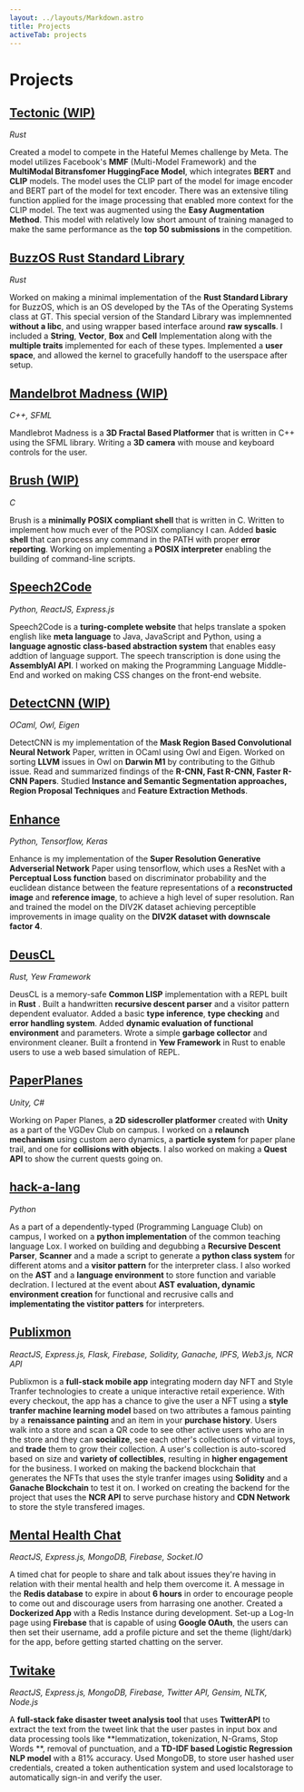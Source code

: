 ```yaml
---
layout: ../layouts/Markdown.astro
title: Projects
activeTab: projects
---
```

# Projects

## [Tectonic (WIP)](https://github.com/xinslu/tectonic)
*Rust*

Created a model to compete in the Hateful Memes challenge by Meta. The model
utilizes Facebook's **MMF** (Multi-Model Framework) and the **MultiModal Bitransfomer
HuggingFace Model**, which integrates **BERT** and **CLIP** models. The model uses the
CLIP part of the model for image encoder and BERT part of the model for text
encoder. There was an extensive tiling function applied for the image
processing that enabled more context for the CLIP model. The text was augmented
using the **Easy Augmentation Method**. This model with relatively low short amount
of training managed to make the same performance as the **top 50 submissions** in
the competition.

## [BuzzOS Rust Standard Library](https://github.com/xinslu/rust-std-buzzos)
*Rust*

Worked on making a minimal implementation of the **Rust Standard Library** for
BuzzOS, which is an OS developed by the TAs of the Operating Systems class at
GT. This special version of the Standard Library was implemnented **without a
libc**, and using wrapper based interface around **raw syscalls**. I included a
**String**, **Vector**, **Box** and **Cell** Implementation along with the
**multiple traits** implemented for each of these types. Implemented a **user
space**, and allowed the kernel to gracefully handoff to the userspace after
setup.

## [Mandelbrot Madness (WIP)](https://github.com/saisree27/mandelbrot-madness)
*C++, SFML*

Mandlebrot Madness is a **3D Fractal Based Platformer** that is written in C++
using the SFML library. Writing a **3D camera** with mouse and keyboard controls
for the user.

## [Brush (WIP)](https://github.com/xinslu/brush)
*C*

Brush is a **minimally POSIX compliant shell** that is written in C. Written to
implement how much ever of the POSIX compliancy I can. Added **basic shell**
that can process any command in the PATH with proper **error reporting**.
Working on implementing a **POSIX interpreter** enabling the building of
command-line scripts.

## [Speech2Code](https://github.com/saisree27/speechtocode)
*Python, ReactJS, Express.js*

Speech2Code is a **turing-complete website** that helps translate a spoken
english like **meta language** to Java, JavaScript and Python, using a
**language agnostic class-based abstraction system** that enables easy addtion
of language support. The speech transcription is done using the **AssemblyAI
API**. I worked on making the Programming Language Middle-End and worked on
making CSS changes on the front-end website.

## [DetectCNN (WIP)](https://github.com/xinslu/DetectCNN)
*OCaml, Owl, Eigen*

DetectCNN is my implementation of the **Mask Region Based Convolutional Neural
Network** Paper, written in OCaml using Owl and Eigen. Worked on sorting
**LLVM** issues in Owl on **Darwin M1** by contributing to the Github issue.
Read and summarized findings of the **R-CNN, Fast R-CNN, Faster R-CNN Papers**.
Studied **Instance and Semantic Segmentation approaches, Region Proposal
Techniques** and **Feature Extraction Methods**.

## [Enhance](https://github.com/xinslu/Enhance)
*Python, Tensorflow, Keras*

Enhance is my implementation of the **Super Resolution Generative Adverserial
Network** Paper using tensorflow, which uses a ResNet with a **Perceptual Loss
function** based on discriminator probability and the euclidean distance
between the feature representations of a **reconstructed image** and
**reference image**, to achieve a high level of super resolution. Ran and
trained the model on the DIV2K dataset achieving perceptible improvements in
image quality on the **DIV2K dataset with downscale factor 4**.

## [DeusCL](https://github.com/xinslu/deusCL)
*Rust, Yew Framework*

DeusCL is a memory-safe **Common LISP** implementation with a REPL built in
**Rust** . Built a handwritten **recursive descent parser** and a visitor
pattern dependent evaluator. Added a basic **type inference**, **type
checking** and **error handling system**. Added **dynamic evaluation of
functional environment** and parameters. Wrote a simple **garbage collector**
and environment cleaner. Built a frontend in **Yew Framework** in Rust to
enable users to use a web based simulation of REPL.

## [PaperPlanes](https://github.com/AllisanLu/PaperPlanes)
*Unity, C#*

Working on Paper Planes, a **2D sidescroller platformer** created with
**Unity** as a part of the VGDev Club on campus. I worked on a **relaunch
mechanism** using custom aero dynamics, a **particle system** for paper plane
trail, and one for **collisions with objects**. I also worked on making a
**Quest API** to show the current quests going on.

## [hack-a-lang](https://github.com/xinslu/hack-a-lang)
*Python*

As a part of a dependently-typed (Programming Language Club) on campus, I
worked on a **python implementation** of the common teaching language Lox. I
worked on building and degubbing a **Recursive Descent Parser**, **Scanner**
and a made a script to generate a **python class system** for different atoms
and a **visitor pattern** for the interpreter class. I also worked on the
**AST** and a **language environment** to store function and variable
declration. I lectured at the event about **AST evaluation, dynamic environment
creation** for functional and recrusive calls and **implementating the vistitor
patters** for interpreters.

## [Publixmon](https://github.com/saisree27/publixmon)
*ReactJS, Express.js, Flask, Firebase, Solidity, Ganache, IPFS, Web3.js, NCR API*

Publixmon is a **full-stack mobile app** integrating modern day NFT and Style
Tranfer technologies to create a unique interactive retail experience. With
every checkout, the app has a chance to give the user a NFT using a **style
tranfer machine learning model** based on two attributes a famous painting by a
**renaissance painting** and an item in your **purchase history**. Users walk
into a store and scan a QR code to see other active users who are in the store
and they can **socialize**, see each other's collections of virtual toys, and
**trade** them to grow their collection. A user's collection is auto-scored
based on size and **variety of collectibles**, resulting in **higher
engagement** for the business. I worked on making the backend blockchain that
generates the NFTs that uses the style tranfer images using **Solidity** and a
**Ganache Blockchain** to test it on. I worked on creating the backend for the
project that uses the **NCR API** to serve purchase history and **CDN Network**
to store the style transfered images.

## [Mental Health Chat](https://github.com/xinslu/mental-health-chat)
*ReactJS, Express.js, MongoDB, Firebase, Socket.IO*

A timed chat for people to share and talk about issues they're having in
relation with their mental health and help them overcome it. A message in the
**Redis database** to expire in about **6 hours** in order to encourage people
to come out and discourage users from harrasing one another. Created a
**Dockerized App** with a Redis Instance during development. Set-up a Log-In
page using **Firebase** that is capable of using **Google OAuth**, the users
can then set their username, add a profile picture and set the theme
(light/dark) for the app, before getting started chatting on the server.

## [Twitake](https://twitake.netlify.app/)
*ReactJS, Express.js, MongoDB, Firebase, Twitter API, Gensim, NLTK, Node.js*

A **full-stack fake disaster tweet analysis tool** that uses **TwitterAPI** to
extract the text from the tweet link that the user pastes in input box and data
processing tools like **lemmatization, tokenization, N-Grams, Stop Words **,
removal of punctuation, and a **TD-IDF based Logistic Regression NLP model**
with a 81% accuracy. Used MongoDB, to store user hashed user credentials,
created a token authentication system and used localstorage to automatically
sign-in and verify the user.
